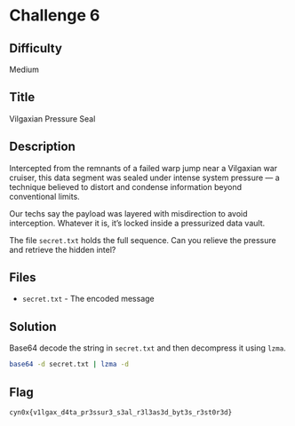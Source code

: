 # Challenge 6

## Difficulty

Medium

## Title

Vilgaxian Pressure Seal

## Description

Intercepted from the remnants of a failed warp jump near a Vilgaxian war cruiser, this data segment was sealed under intense system pressure — a technique believed to distort and condense information beyond conventional limits.

Our techs say the payload was layered with misdirection to avoid interception. Whatever it is, it’s locked inside a pressurized data vault.

The file `secret.txt` holds the full sequence. Can you relieve the pressure and retrieve the hidden intel?

## Files

- `secret.txt` - The encoded message

## Solution

Base64 decode the string in `secret.txt` and then decompress it using `lzma`.

```bash
base64 -d secret.txt | lzma -d
```

## Flag

```text
cyn0x{v1lgax_d4ta_pr3ssur3_s3al_r3l3as3d_byt3s_r3st0r3d}
```
